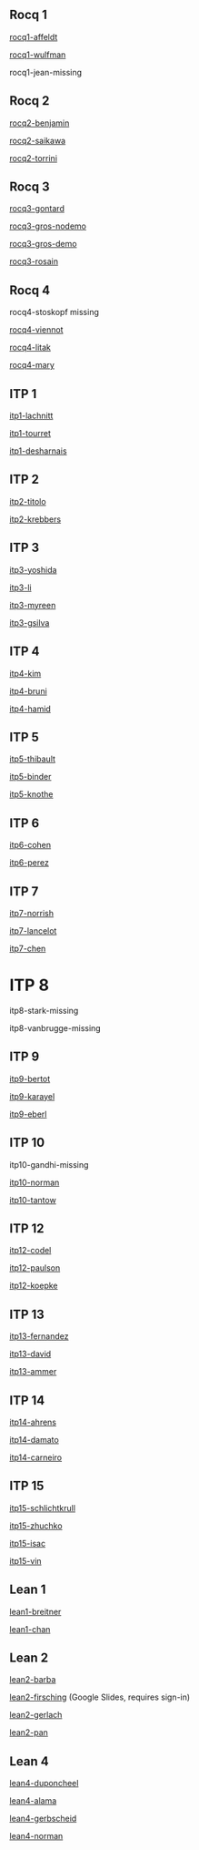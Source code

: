 

## Rocq 1

[rocq1-affeldt](rocq1-affeldt.pdf)

[rocq1-wulfman](rocq1-wulfman.pdf)

rocq1-jean-missing

## Rocq 2

[rocq2-benjamin](rocq2-benjamin.pdf)

[rocq2-saikawa](rocq2-saikawa.pdf)

[rocq2-torrini](rocq2-torrini.pdf)

## Rocq 3

[rocq3-gontard](rocq3-gontard.pdf)

[rocq3-gros-nodemo](rocq3-gros-nodemo.pdf)

[rocq3-gros-demo](rocq3-gros.pdf)

[rocq3-rosain](rocq3-rosain.pdf)

## Rocq 4

rocq4-stoskopf missing

[rocq4-viennot](rocq4-viennot.pdf)

[rocq4-litak](rocq4-litak.pdf)

[rocq4-mary](rocq4-mary.pdf)


## ITP 1

[itp1-lachnitt](itp1-lachnitt.pdf)

[itp1-tourret](itp1-tourret.pdf)

[itp1-desharnais](itp1-desharnais.pdf)

## ITP 2 

[itp2-titolo](itp2-titolo.pdf)

[itp2-krebbers](itp2-krebbers.pdf)

## ITP 3

[itp3-yoshida](itp3-yoshida.pdf)

[itp3-li](itp3-li.pdf)

[itp3-myreen](itp3-myreen.pdf)

[itp3-gsilva](itp3-gsilva.pdf)

## ITP 4

[itp4-kim](itp4-kim.pdf)

[itp4-bruni](itp4-bruni.pdf)

[itp4-hamid](itp4-hamid.pdf)

## ITP 5

[itp5-thibault](itp5-thibault.pdf)

[itp5-binder](itp5-binder.pdf)

[itp5-knothe](itp5-knothe.pdf)

## ITP 6

[itp6-cohen](itp6-cohen.pdf)

[itp6-perez](itp6-perez.pdf)

## ITP 7

[itp7-norrish](itp7-norrish.pdf)

[itp7-lancelot](itp7-lancelot.pdf)

[itp7-chen](itp7-chen.pdf)

# ITP 8

itp8-stark-missing

itp8-vanbrugge-missing


## ITP 9

[itp9-bertot](itp9-bertot.pdf)

[itp9-karayel](itp9-karayel.pdf)

[itp9-eberl](itp9-eberl.pdf)

## ITP 10

itp10-gandhi-missing

[itp10-norman](itp10-norman.pdf)

[itp10-tantow](itp10-tantow.pdf)

## ITP 12

[itp12-codel](itp12-codel.pdf)

[itp12-paulson](itp12-paulson.pdf)

[itp12-koepke](itp12-koepke.pdf)

## ITP 13

[itp13-fernandez](itp13-fernandez.pdf)

[itp13-david](itp13-david.pdf)

[itp13-ammer](itp13-ammer.pdf)

## ITP 14

[itp14-ahrens](itp14-ahrens.pdf)

[itp14-damato](itp14-damato.pdf)

[itp14-carneiro](itp14-carneiro.pdf)

## ITP 15

[itp15-schlichtkrull](itp15-schlichtkrull.pdf)

[itp15-zhuchko](itp15-zhuchko.pdf)

[itp15-isac](itp15-isac.pdf)

[itp15-vin](itp15-vin.pdf)

## Lean 1 

[lean1-breitner](lean1-breitner.pdf)

[lean1-chan](lean1-chan.pdf)

## Lean 2

[lean2-barba](lean2-barba.pdf)

[lean2-firsching](https://docs.google.com/presentation/d/1p7IhCJOD_j4EtKTG-xRhybvURDrknRlLKOdHuNWvw-Y/edit?usp=sharing&resourcekey=0-aXTaSlVB30va64xKkAgbSg&ts=68ddd638) (Google Slides, requires sign-in)

[lean2-gerlach](lean2-gerlach.pdf)

[lean2-pan](lean2-pan.pdf)

## Lean 4 

[lean4-duponcheel](lean4-duponcheel.pdf)

[lean4-alama](lean4-alama.pdf)

[lean4-gerbscheid](lean4-gerbscheid.pdf)

[lean4-norman](lean4-norman.pdf)




